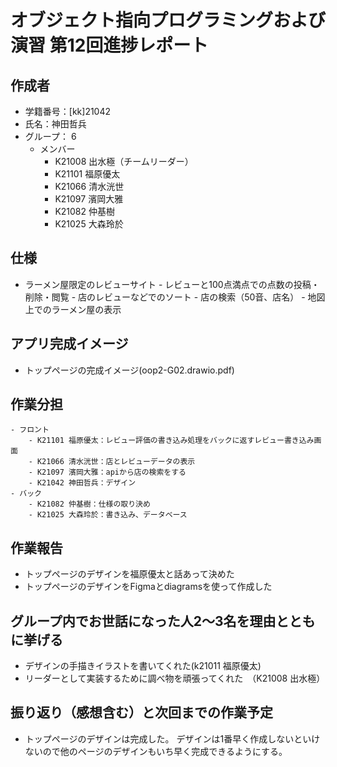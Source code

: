 # オブジェクト指向プログラミングおよび演習 第12回進捗レポート

## 作成者
- 学籍番号：[kk]21042
- 氏名：神田哲兵
- グループ： 6
    - メンバー
        - K21008 出水極（チームリーダー）
        - K21101 福原優太
        - K21066 清水洸世
        - K21097 濱岡大雅
        - K21082 仲基樹
        - K21025 大森玲於

## 仕様
  - ラーメン屋限定のレビューサイト 
        - レビューと100点満点での点数の投稿・削除・閲覧 
        - 店のレビューなどでのソート 
        - 店の検索（50音、店名）
        - 地図上でのラーメン屋の表示 

## アプリ完成イメージ
-  トップページの完成イメージ(oop2-G02.drawio.pdf)


## 作業分担
    - フロント 
        - K21101 福原優太：レビュー評価の書き込み処理をバックに返すレビュー書き込み画面 
        - K21066 清水洸世：店とレビューデータの表示 
        - K21097 濱岡大雅：apiから店の検索をする 
        - K21042 神田哲兵：デザイン 
    - バック 
        - K21082 仲基樹：仕様の取り決め 
        - K21025 大森玲於：書き込み、データベース 
        
## 作業報告
- トップページのデザインを福原優太と話あって決めた
- トップページのデザインをFigmaとdiagramsを使って作成した

## グループ内でお世話になった人2〜3名を理由とともに挙げる
- デザインの手描きイラストを書いてくれた(k21011 福原優太)
- リーダーとして実装するために調べ物を頑張ってくれた　（K21008 出水極）

## 振り返り（感想含む）と次回までの作業予定
- トップページのデザインは完成した。
デザインは1番早く作成しないといけないので他のページのデザインもいち早く完成できるようにする。
